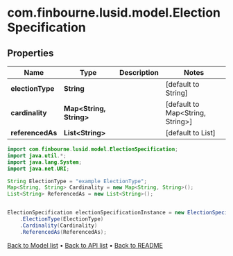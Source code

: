 # com.finbourne.lusid.model.ElectionSpecification

## Properties

Name | Type | Description | Notes
------------ | ------------- | ------------- | -------------
**electionType** | **String** |  | [default to String]
**cardinality** | **Map&lt;String, String&gt;** |  | [default to Map<String, String>]
**referencedAs** | **List&lt;String&gt;** |  | [default to List<String>]

```java
import com.finbourne.lusid.model.ElectionSpecification;
import java.util.*;
import java.lang.System;
import java.net.URI;

String ElectionType = "example ElectionType";
Map<String, String> Cardinality = new Map<String, String>();
List<String> ReferencedAs = new List<String>();


ElectionSpecification electionSpecificationInstance = new ElectionSpecification()
    .ElectionType(ElectionType)
    .Cardinality(Cardinality)
    .ReferencedAs(ReferencedAs);
```


[Back to Model list](../README.md#documentation-for-models) &#8226; [Back to API list](../README.md#documentation-for-api-endpoints) &#8226; [Back to README](../README.md)
